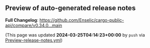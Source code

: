 ## Preview of auto-generated release notes
<!-- Release notes generated using configuration in .github/release.yml at main -->



**Full Changelog**: https://github.com/Enselic/cargo-public-api/compare/v0.34.0...main


(This page was updated **2024-03-25T04:14:23+00:00** by `push` via [Preview-release-notes.yml](https://github.com/Enselic/cargo-public-api/actions/runs/8414984470))
